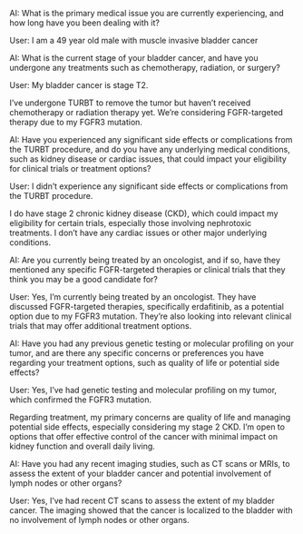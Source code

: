 AI: What is the primary medical issue you are currently experiencing, and how long have you been dealing with it?

User: I am a 49 year old male with muscle invasive bladder cancer

AI: What is the current stage of your bladder cancer, and have you undergone any treatments such as chemotherapy, radiation, or surgery?

User: 
My bladder cancer is stage T2.

I’ve undergone TURBT to remove the tumor but haven’t received chemotherapy or radiation therapy yet. We’re considering FGFR-targeted therapy due to my FGFR3 mutation.

AI: Have you experienced any significant side effects or complications from the TURBT procedure, and do you have any underlying medical conditions, such as kidney disease or cardiac issues, that could impact your eligibility for clinical trials or treatment options?

User: 
I didn’t experience any significant side effects or complications from the TURBT procedure.

I do have stage 2 chronic kidney disease (CKD), which could impact my eligibility for certain trials, especially those involving nephrotoxic treatments. I don’t have any cardiac issues or other major underlying conditions.

AI: Are you currently being treated by an oncologist, and if so, have they mentioned any specific FGFR-targeted therapies or clinical trials that they think you may be a good candidate for?

User: 
Yes, I’m currently being treated by an oncologist. They have discussed FGFR-targeted therapies, specifically erdafitinib, as a potential option due to my FGFR3 mutation. They’re also looking into relevant clinical trials that may offer additional treatment options.

AI: Have you had any previous genetic testing or molecular profiling on your tumor, and are there any specific concerns or preferences you have regarding your treatment options, such as quality of life or potential side effects?

User: 
Yes, I’ve had genetic testing and molecular profiling on my tumor, which confirmed the FGFR3 mutation.

Regarding treatment, my primary concerns are quality of life and managing potential side effects, especially considering my stage 2 CKD. I’m open to options that offer effective control of the cancer with minimal impact on kidney function and overall daily living.

AI: Have you had any recent imaging studies, such as CT scans or MRIs, to assess the extent of your bladder cancer and potential involvement of lymph nodes or other organs?

User: Yes, I’ve had recent CT scans to assess the extent of my bladder cancer. The imaging showed that the cancer is localized to the bladder with no involvement of lymph nodes or other organs.


